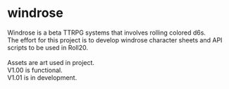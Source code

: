 # windrose
Windrose is a beta TTRPG systems that involves rolling colored d6s.\
The effort for this project is to develop windrose character sheets and API scripts to be used in Roll20.\
\
Assets are art used in project.\
V1.00 is functional.\
V1.01 is in development.
